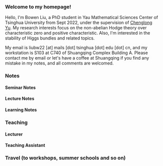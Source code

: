 ### Welcome to my homepage!
Hello, I'm Bowen Liu, a PhD student in Yau Mathematical Sciences Center of Tsinghua University from Sept 2022, under the supervision of [Chenglong Yu](https://chenglongyu.github.io/). My research interests focus on the non-abelian Hodge theory over characteristic zero and positive characteristic. Also, I'm interested in the stability of Higgs bundles and related topics.

My email is liubw22 [at] mails [dot] tsinghua [dot] edu [dot] cn, and my workstation is S103 at C740 of Shuangqing Complex Building A. Please contact me by email or let's have a coffee at Shuangqing if you find any mistake in my notes, and all comments are welcomed.



### Notes
#### Seminar Notes
 

#### Lecture Notes


#### Learning Notes


### Teaching
#### Lecturer

#### Teaching Assistant
   
   
### Travel (to workshops, summer schools and so on)
